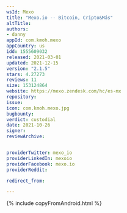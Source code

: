 ```yaml
---
wsId: Mexo
title: "Mexo.io -- Bitcoin, Cripto&Más"
altTitle: 
authors:
- danny
appId: com.kmoh.mexo
appCountry: us
idd: 1555609032
released: 2021-03-01
updated: 2021-12-15
version: "2.1.5"
stars: 4.27273
reviews: 11
size: 153124864
website: https://mexo.zendesk.com/hc/es-mx
repository: 
issue: 
icon: com.kmoh.mexo.jpg
bugbounty: 
verdict: custodial
date: 2021-10-26
signer: 
reviewArchive:


providerTwitter: mexo_io
providerLinkedIn: mexoio
providerFacebook: mexo.io
providerReddit: 

redirect_from:

---
```


{% include copyFromAndroid.html %}
